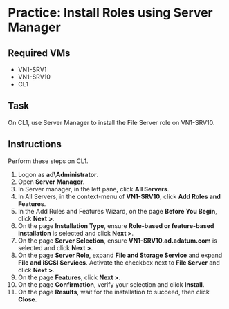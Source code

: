 # Practice: Install Roles using Server Manager

## Required VMs

* VN1-SRV1
* VN1-SRV10
* CL1

## Task

On CL1, use Server Manager to install the File Server role on VN1-SRV10.

## Instructions

Perform these steps on CL1.

1. Logon as **ad\Administrator**.
1. Open **Server Manager**.
1. In Server manager, in the left pane, click **All Servers**.
1. In All Servers, in the context-menu of **VN1-SRV10**, click **Add Roles and Features**.
1. In the Add Rules and Features Wizard, on the page **Before You Begin**, click **Next >**.
1. On the page **Installation Type**, ensure **Role-based or feature-based installation** is selected and click **Next >**.
1. On the page **Server Selection**, ensure **VN1-SRV10.ad.adatum.com** is selected and click **Next >**.
1. On the page **Server Role**, expand **File and Storage Service** and expand **File and iSCSI Services**. Activate the checkbox next to **File Server** and click **Next >**.
1. On the page **Features**, click **Next >**.
1. On the page **Confirmation**, verify your selection and click **Install**.
1. On the page **Results**, wait for the installation to succeed, then click **Close**.
